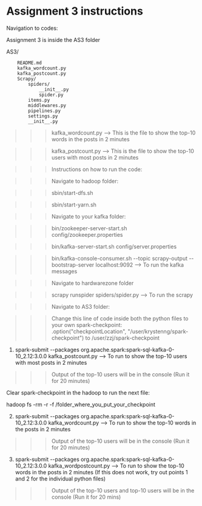 # Assignment 3 instructions

Navigation to codes:

Assignment 3 is inside the AS3 folder

AS3/

		README.md
		kafka_wordcount.py   
		kafka_postcount.py
		Scrapy/
			spiders/
				__init__.py
				spider.py
			items.py
			middlewares.py
			pipelines.py
			settings.py
			__init__.py
			
>>> kafka_wordcount.py --> This is the file to show the top-10 words in the posts in 2 minutes

>>> kafka_postcount.py --> This is the file to show the top-10 users with most posts in 2 minutes

>>> Instructions on how to run the code:

>>> Navigate to hadoop folder:

>>> sbin/start-dfs.sh

>>> sbin/start-yarn.sh

>>> Navigate to your kafka folder:

>>> bin/zookeeper-server-start.sh config/zookeeper.properties

>>> bin/kafka-server-start.sh config/server.properties

>>> bin/kafka-console-consumer.sh --topic scrapy-output --bootstrap-server localhost:9092 --> To run the kafka messages 

>>> Navigate to hardwarezone folder

>>> scrapy runspider spiders/spider.py --> To run the scrapy

>>> Navigate to AS3 folder:

>>> Change this line of code inside both the python files to your own spark-checkpoint: .option("checkpointLocation", "/user/krystenng/spark-checkpoint") to /user/zzj/spark-checkpoint

1. spark-submit --packages org.apache.spark:spark-sql-kafka-0-10_2.12:3.0.0 kafka_postcount.py --> To run to show the top-10 users with most posts in 2 minutes

>>> Output of the top-10 users will be in the console (Run it for 20 minutes)

Clear spark-checkpoint in the hadoop to run the next file:

hadoop fs -rm -r -f /folder_where_you_put_your_checkpoint  

2. spark-submit --packages org.apache.spark:spark-sql-kafka-0-10_2.12:3.0.0 kafka_wordcount.py --> To run to show the top-10 words in the posts in 2 minutes

>>> Output of the top-10 users will be in the console (Run it for 20 minutes)

3. spark-submit --packages org.apache.spark:spark-sql-kafka-0-10_2.12:3.0.0 kafka_wordpostcount.py --> To run to show the top-10 words in the posts in 2 minutes (If this does not work, try out points 1 and 2 for the individual python files)

>>> Output of the top-10 users and top-10 users will be in the console (Run it for 20 mins)






